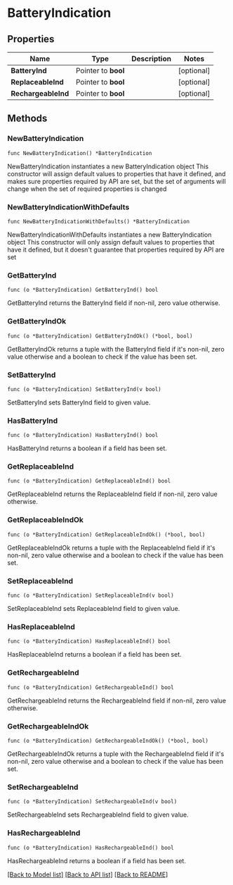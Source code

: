 # BatteryIndication

## Properties

Name | Type | Description | Notes
------------ | ------------- | ------------- | -------------
**BatteryInd** | Pointer to **bool** |  | [optional] 
**ReplaceableInd** | Pointer to **bool** |  | [optional] 
**RechargeableInd** | Pointer to **bool** |  | [optional] 

## Methods

### NewBatteryIndication

`func NewBatteryIndication() *BatteryIndication`

NewBatteryIndication instantiates a new BatteryIndication object
This constructor will assign default values to properties that have it defined,
and makes sure properties required by API are set, but the set of arguments
will change when the set of required properties is changed

### NewBatteryIndicationWithDefaults

`func NewBatteryIndicationWithDefaults() *BatteryIndication`

NewBatteryIndicationWithDefaults instantiates a new BatteryIndication object
This constructor will only assign default values to properties that have it defined,
but it doesn't guarantee that properties required by API are set

### GetBatteryInd

`func (o *BatteryIndication) GetBatteryInd() bool`

GetBatteryInd returns the BatteryInd field if non-nil, zero value otherwise.

### GetBatteryIndOk

`func (o *BatteryIndication) GetBatteryIndOk() (*bool, bool)`

GetBatteryIndOk returns a tuple with the BatteryInd field if it's non-nil, zero value otherwise
and a boolean to check if the value has been set.

### SetBatteryInd

`func (o *BatteryIndication) SetBatteryInd(v bool)`

SetBatteryInd sets BatteryInd field to given value.

### HasBatteryInd

`func (o *BatteryIndication) HasBatteryInd() bool`

HasBatteryInd returns a boolean if a field has been set.

### GetReplaceableInd

`func (o *BatteryIndication) GetReplaceableInd() bool`

GetReplaceableInd returns the ReplaceableInd field if non-nil, zero value otherwise.

### GetReplaceableIndOk

`func (o *BatteryIndication) GetReplaceableIndOk() (*bool, bool)`

GetReplaceableIndOk returns a tuple with the ReplaceableInd field if it's non-nil, zero value otherwise
and a boolean to check if the value has been set.

### SetReplaceableInd

`func (o *BatteryIndication) SetReplaceableInd(v bool)`

SetReplaceableInd sets ReplaceableInd field to given value.

### HasReplaceableInd

`func (o *BatteryIndication) HasReplaceableInd() bool`

HasReplaceableInd returns a boolean if a field has been set.

### GetRechargeableInd

`func (o *BatteryIndication) GetRechargeableInd() bool`

GetRechargeableInd returns the RechargeableInd field if non-nil, zero value otherwise.

### GetRechargeableIndOk

`func (o *BatteryIndication) GetRechargeableIndOk() (*bool, bool)`

GetRechargeableIndOk returns a tuple with the RechargeableInd field if it's non-nil, zero value otherwise
and a boolean to check if the value has been set.

### SetRechargeableInd

`func (o *BatteryIndication) SetRechargeableInd(v bool)`

SetRechargeableInd sets RechargeableInd field to given value.

### HasRechargeableInd

`func (o *BatteryIndication) HasRechargeableInd() bool`

HasRechargeableInd returns a boolean if a field has been set.


[[Back to Model list]](../README.md#documentation-for-models) [[Back to API list]](../README.md#documentation-for-api-endpoints) [[Back to README]](../README.md)


